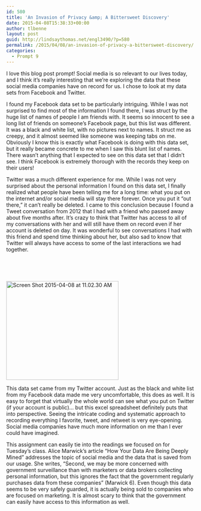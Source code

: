 ```yaml
---
id: 580
title: 'An Invasion of Privacy &amp; A Bittersweet Discovery'
date: 2015-04-08T15:38:33+00:00
author: tlbenne
layout: post
guid: http://lindsaythomas.net/engl3490/?p=580
permalink: /2015/04/08/an-invasion-of-privacy-a-bittersweet-discovery/
categories:
  - Prompt 9
---
```

I love this blog post prompt! Social media is so relevant to our lives today, and I think it&#8217;s really interesting that we&#8217;re exploring the data that these social media companies have on record for us. I chose to look at my data sets from Facebook and Twitter.

I found my Facebook data set to be particularly intriguing. While I was not surprised to find most of the information I found there, I was struct by the huge list of names of people I am friends with. It seems so innocent to see a long list of friends on someone&#8217;s Facebook page, but this list was different. It was a black and white list, with no pictures next to names. It struct me as creepy, and it almost seemed like someone was keeping tabs on me. Obviously I know this is exactly what Facebook is doing with this data set, but it really became concrete to me when I saw this blunt list of names. There wasn&#8217;t anything that I expected to see on this data set that I didn&#8217;t see. I think Facebook is extremely thorough with the records they keep on their users!

Twitter was a much different experience for me. While I was not very surprised about the personal information I found on this data set, I finally realized what people have been telling me for a long time: what you put on the internet and/or social media will stay there forever. Once you put it &#8220;out there,&#8221; it can&#8217;t really be deleted. I came to this conclusion because I found a Tweet conversation from 2012 that I had with a friend who passed away about five months after. It&#8217;s crazy to think that Twitter has access to all of my conversations with her and will still have them on record even if her account is deleted on day. It was wonderful to see conversations I had with this friend and spend time thinking about her, but also sad to know that Twitter will always have access to some of the last interactions we had together.

&nbsp;

&nbsp;

[<img class="alignnone size-medium wp-image-582" src="http://lindsaythomas.net/engl3490/wp-content/uploads/sites/3/2015/04/Screen-Shot-2015-04-08-at-11.02.30-AM-300x264.png" alt="Screen Shot 2015-04-08 at 11.02.30 AM" width="300" height="264" srcset="http://lindsaythomas.net/engl3490/wp-content/uploads/sites/3/2015/04/Screen-Shot-2015-04-08-at-11.02.30-AM-300x264.png 300w, http://lindsaythomas.net/engl3490/wp-content/uploads/sites/3/2015/04/Screen-Shot-2015-04-08-at-11.02.30-AM-100x88.png 100w, http://lindsaythomas.net/engl3490/wp-content/uploads/sites/3/2015/04/Screen-Shot-2015-04-08-at-11.02.30-AM-150x132.png 150w, http://lindsaythomas.net/engl3490/wp-content/uploads/sites/3/2015/04/Screen-Shot-2015-04-08-at-11.02.30-AM-200x176.png 200w, http://lindsaythomas.net/engl3490/wp-content/uploads/sites/3/2015/04/Screen-Shot-2015-04-08-at-11.02.30-AM.png 363w" sizes="(max-width: 300px) 100vw, 300px" />](http://lindsaythomas.net/engl3490/wp-content/uploads/sites/3/2015/04/Screen-Shot-2015-04-08-at-11.02.30-AM.png)

This data set came from my Twitter account. Just as the black and white list from my Facebook data made me very uncomfortable, this does as well. It is easy to forget that virtually the whole world can see what you put on Twitter (if your account is public)&#8230; but this excel spreadsheet definitely puts that into perspective. Seeing the intricate coding and systematic approach to recording everything I favorite, tweet, and retweet is very eye-opening. Social media companies have much more information on me than I ever could have imagined.

This assignment can easily tie into the readings we focused on for Tuesday&#8217;s class. Alice Marwick&#8217;s article &#8220;How Your Data Are Being Deeply Mined&#8221; addresses the topic of social media and the data that is saved from our usage. She writes, &#8220;Second, we may be more concerned with government surveillance than with marketers or data brokers collecting personal information, but this ignores the fact that the government regularly purchases data from these companies&#8221; (Marwick 6). Even though this data seems to be very safely guarded, it is actually being sold to companies who are focused on marketing. It is almost scary to think that the government can easily have access to this information as well.